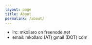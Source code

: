```yaml
---
layout: page
title: About
permalink: /about/
---
```


* irc: mkollaro on freenode.net
* email: mkollaro (AT) gmail (DOT) com

